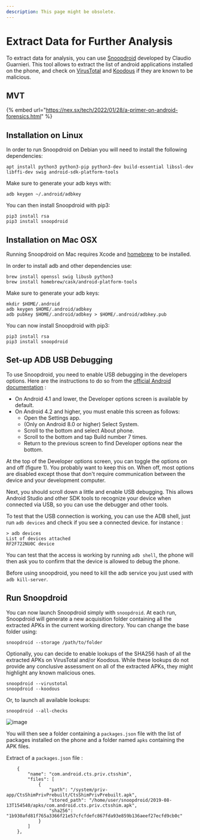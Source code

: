 ```yaml
---
description: This page might be obsolete.
---
```


# Extract Data for Further Analysis

To extract data for analysis, you can use [Snoopdroid](https://github.com/botherder/snoopdroid) developed by Claudio Guarnieri. This tool allows to extract the list of android applications installed on the phone, and check on [VirusTotal](https://www.virustotal.com) and [Koodous](https://koodous.com) if they are known to be malicious.

## MVT

{% embed url="https://nex.sx/tech/2022/01/28/a-primer-on-android-forensics.html" %}

## Installation on Linux

In order to run Snoopdroid on Debian you will need to install the following dependencies:

```
apt install python3 python3-pip python3-dev build-essential libssl-dev libffi-dev swig android-sdk-platform-tools
```

Make sure to generate your adb keys with:

```
adb keygen ~/.android/adbkey
```

You can then install Snoopdroid with pip3:

```
pip3 install rsa
pip3 install snoopdroid
```

## Installation on Mac OSX

Running Snoopdroid on Mac requires Xcode and [homebrew](https://brew.sh) to be installed.

In order to install adb and other dependencies use:

```
brew install openssl swig libusb python3
brew install homebrew/cask/android-platform-tools
```

Make sure to generate your adb keys:

```
mkdir $HOME/.android
adb keygen $HOME/.android/adbkey
adb pubkey $HOME/.android/adbkey > $HOME/.android/adbkey.pub
```

You can now install Snoopdroid with pip3:

```
pip3 install rsa
pip3 install snoopdroid
```

## Set-up ADB USB Debugging

To use Snoopdroid, you need to enable USB debugging in the developers options. Here are the instructions to do so from the [official Android documentation](https://developer.android.com/studio/debug/dev-options#enable) :

* On Android 4.1 and lower, the Developer options screen is available by default.
* On Android 4.2 and higher, you must enable this screen as follows:
  * Open the Settings app.
  * (Only on Android 8.0 or higher) Select System.
  * Scroll to the bottom and select About phone.
  * Scroll to the bottom and tap Build number 7 times.
  * Return to the previous screen to find Developer options near the bottom.

At the top of the Developer options screen, you can toggle the options on and off (figure 1). You probably want to keep this on. When off, most options are disabled except those that don't require communication between the device and your development computer.

Next, you should scroll down a little and enable USB debugging. This allows Android Studio and other SDK tools to recognize your device when connected via USB, so you can use the debugger and other tools.

To test that the USB connection is working, you can use the ADB shell, just run `adb devices` and check if you see a connected device. for instance :

```
> adb devices
List of devices attached
RF2F722NU0C	device
```

You can test that the access is working by running `adb shell`, the phone will then ask you to confirm that the device is allowed to debug the phone.

Before using snoopdroid, you need to kill the adb service you just used with `adb kill-server`.

## Run Snoopdroid

You can now launch Snoopdroid simply with `snoopdroid`. At each run, Snoopdroid will generate a new acquisition folder containing all the extracted APKs in the current working directory. You can change the base folder using:

```
snoopdroid --storage /path/to/folder
```

Optionally, you can decide to enable lookups of the SHA256 hash of all the extracted APKs on VirusTotal and/or Koodous. While these lookups do not provide any conclusive assessment on all of the extracted APKs, they might highlight any known malicious ones.

```
snoopdroid --virustotal
snoopdroid --koodous
```

Or, to launch all available lookups:

```
snoopdroid --all-checks
```

![image](../img/snoopdroid.png)

You will then see a folder containing a `packages.json` file with the list of packages installed on the phone and a folder named `apks` containing the APK files.

Extract of a `packages.json` file :

```
    {
        "name": "com.android.cts.priv.ctsshim",
        "files": [
            {
                "path": "/system/priv-app/CtsShimPrivPrebuilt/CtsShimPrivPrebuilt.apk",
                "stored_path": "/home/user/snoopdroid/2019-08-13T154540/apks/com.android.cts.priv.ctsshim.apk",
                "sha256": "1b930afd81f765a3366f21e57cfcfdefc867fda93e859b136aeef27ecfd9cb0c"
            }
        ]
    },
```
